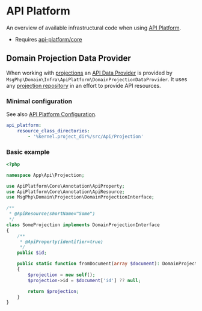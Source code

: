 # API Platform

An overview of available infrastructural code when using [API Platform].

- Requires [api-platform/core]

## Domain Projection Data Provider

When working with [projections](../projection/models.md) an [API Data Provider] is provided by `MsgPhp\Domain\Infra\ApiPlatform\DomainProjectionDataProvider`.
It uses any [projection repository](../projection/repositories.md) in an effort to provide API resources. 

### Minimal configuration

See also [API Platform Configuration].

```yaml
api_platform:
    resource_class_directories:
        - '%kernel.project_dir%/src/Api/Projection'
```

### Basic example

```php
<?php

namespace App\Api\Projection;

use ApiPlatform\Core\Annotation\ApiProperty;
use ApiPlatform\Core\Annotation\ApiResource;
use MsgPhp\Domain\Projection\DomainProjectionInterface;

/**
 * @ApiResource(shortName="Some")
 */
class SomeProjection implements DomainProjectionInterface
{
    /**
     * @ApiProperty(identifier=true)
     */
    public $id;

    public static function fromDocument(array $document): DomainProjectionInterface
    {
        $projection = new self();
        $projection->id = $document['id'] ?? null;

        return $projection;
    }
}
```

[API Platform]: https://api-platform.com/
[api-platform/core]: https://packagist.org/packages/api-platform/core
[API Data Provider]: https://api-platform.com/docs/core/data-providers
[API Platform Configuration]: https://api-platform.com/docs/core/configuration
